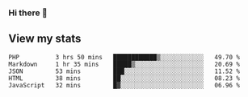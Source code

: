 ### Hi there 👋

## View my stats

<!--START_SECTION:waka-->
```text
PHP          3 hrs 50 mins   ████████████▒░░░░░░░░░░░░   49.70 % 
Markdown     1 hr 35 mins    █████▒░░░░░░░░░░░░░░░░░░░   20.69 % 
JSON         53 mins         ███░░░░░░░░░░░░░░░░░░░░░░   11.52 % 
HTML         38 mins         ██░░░░░░░░░░░░░░░░░░░░░░░   08.23 % 
JavaScript   32 mins         █▓░░░░░░░░░░░░░░░░░░░░░░░   06.96 % 
```
<!--END_SECTION:waka-->

<!--
**robertfiko/robertfiko** is a ✨ _special_ ✨ repository because its `README.md` (this file) appears on your GitHub profile.

Here are some ideas to get you started:

- 🔭 I’m currently working on ...
- 🌱 I’m currently learning ...
- 👯 I’m looking to collaborate on ...
- 🤔 I’m looking for help with ...
- 💬 Ask me about ...
- 📫 How to reach me: ...
- 😄 Pronouns: ...
- ⚡ Fun fact: ...
-->
